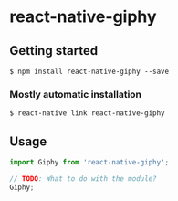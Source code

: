 # react-native-giphy

## Getting started

`$ npm install react-native-giphy --save`

### Mostly automatic installation

`$ react-native link react-native-giphy`

## Usage
```javascript
import Giphy from 'react-native-giphy';

// TODO: What to do with the module?
Giphy;
```
